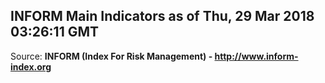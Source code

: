 ## INFORM Main Indicators as of Thu, 29 Mar 2018 03:26:11 GMT

Source: **INFORM (Index For Risk Management) - http://www.inform-index.org**
